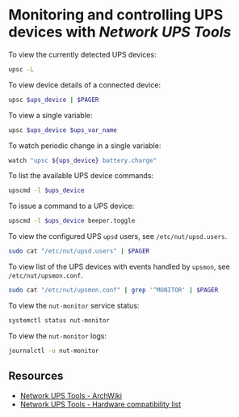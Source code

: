 # Monitoring and controlling UPS devices with *Network UPS Tools*

To view the currently detected UPS devices:

```sh
upsc -L
```

To view device details of a connected device:

```sh
upsc $ups_device | $PAGER
```

To view a single variable:

```sh
upsc $ups_device $ups_var_name
```

To watch periodic change in a single variable:

```sh
watch "upsc ${ups_device} battery.charge"
```

To list the available UPS device commands:

```sh
upscmd -l $ups_device
```

To issue a command to a UPS device:

```sh
upscmd -l $ups_device beeper.toggle
```

To view the configured UPS `upsd` users, see `/etc/nut/upsd.users`.

```sh
sudo cat "/etc/nut/upsd.users" | $PAGER
```

To view list of the UPS devices with events handled by `upsmon`, see `/etc/nut/upsmon.conf`.

```sh
sudo cat "/etc/nut/upsmon.conf" | grep '^MONITOR' | $PAGER
```

To view the `nut-monitor` service status:

```sh
systemctl status nut-monitor
```

To view the `nut-monitor` logs:

```sh
journalctl -u nut-monitor
```

## Resources

-   [Network UPS Tools - ArchWiki](https://wiki.archlinux.org/title/Network_UPS_Tools)
-   [Network UPS Tools - Hardware compatibility list](https://networkupstools.org/stable-hcl.html)
